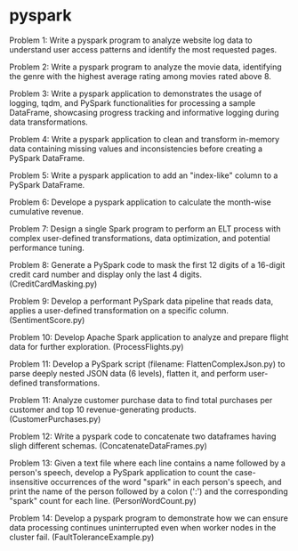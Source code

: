 # pyspark

Problem 1: Write a pyspark program to analyze website log data to understand user access patterns and identify the most requested pages.

Problem 2: Write a pyspark program to analyze the movie data, identifying the genre with the highest average rating among movies rated above 8.

Problem 3: Write a pyspark application to demonstrates the usage of logging, tqdm, and PySpark functionalities for processing a sample DataFrame, showcasing progress tracking and informative logging during data transformations.

Problem 4: Write a pyspark application to clean and transform in-memory data containing missing values and inconsistencies before creating a PySpark DataFrame.

Problem 5: Write a pyspark application to add an "index-like" column to a PySpark DataFrame.

Problem 6: Develope a pyspark application to calculate the month-wise cumulative revenue.

Problem 7: Design a single Spark program to perform an ELT process with complex user-defined transformations, data optimization, and potential performance tuning.

Problem 8: Generate a PySpark code to mask the first 12 digits of a 16-digit credit card number and display only the last 4 digits.(CreditCardMasking.py)

Problem 9: Develop a performant PySpark data pipeline that reads data, applies a user-defined transformation on a specific column. (SentimentScore.py)

Problem 10: Develop Apache Spark application to analyze and prepare flight data for further exploration. (ProcessFlights.py)

Problem 11: Develop a PySpark script (filename: FlattenComplexJson.py) to parse deeply nested JSON data (6 levels), flatten it, and perform user-defined transformations.

Problem 11: Analyze customer purchase data to find total purchases per customer and top 10 revenue-generating products. (CustomerPurchases.py)

Problem 12: Write a pyspark code to concatenate two dataframes having  sligh different schemas. (ConcatenateDataFrames.py)

Problem 13: Given a text file where each line contains a name followed by a person's speech, develop a PySpark application to count the case-insensitive occurrences of the word "spark" in each person's speech, and print the name of the person followed by a colon (':') and the corresponding "spark" count for each line. (PersonWordCount.py)

Problem 14: Develop a pyspark program to demonstrate how we can ensure data processing continues uninterrupted even when worker nodes in the cluster fail. (FaultToleranceExample.py)
